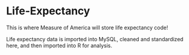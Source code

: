 # Life-Expectancy
This is where Measure of America will store life expectancy code!

Life expectancy data is imported into MySQL, cleaned and standardized here, and then imported into R for analysis.
